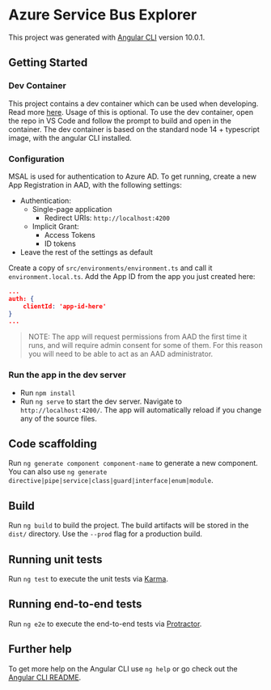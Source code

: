 # Azure Service Bus Explorer

This project was generated with [Angular CLI](https://github.com/angular/angular-cli) version 10.0.1.

## Getting Started
### Dev Container
This project contains a dev container which can be used when developing. Read more [here](https://code.visualstudio.com/docs/remote/containers). Usage of this is optional. To use the dev container, open the repo in VS Code and follow the prompt to build and open in the container. The dev container is based on the standard node 14 + typescript image, with the angular CLI installed. 

### Configuration
MSAL is used for authentication to Azure AD. To get running, create a new App Registration in AAD, with the following settings:
- Authentication: 
  - Single-page application
    - Redirect URIs: `http://localhost:4200`
  - Implicit Grant:
    - Access Tokens
    - ID tokens
- Leave the rest of the settings as default

Create a copy of `src/environments/environment.ts` and call it `environment.local.ts`. 
Add the App ID from the app you just created here: 
```json
...
auth: {
    clientId: 'app-id-here'
}
...
```

> NOTE: The app will request permissions from AAD the first time it runs, and will require admin consent for some of them. For this reason you will need to be able to act as an AAD administrator.


### Run the app in the dev server

- Run `npm install`
- Run `ng serve` to start the dev server. Navigate to `http://localhost:4200/`. The app will automatically reload if you change any of the source files.

## Code scaffolding

Run `ng generate component component-name` to generate a new component. You can also use `ng generate directive|pipe|service|class|guard|interface|enum|module`.

## Build

Run `ng build` to build the project. The build artifacts will be stored in the `dist/` directory. Use the `--prod` flag for a production build.

## Running unit tests

Run `ng test` to execute the unit tests via [Karma](https://karma-runner.github.io).

## Running end-to-end tests

Run `ng e2e` to execute the end-to-end tests via [Protractor](http://www.protractortest.org/).

## Further help

To get more help on the Angular CLI use `ng help` or go check out the [Angular CLI README](https://github.com/angular/angular-cli/blob/master/README.md).
